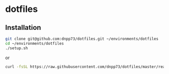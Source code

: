 # dotfiles

## Installation

```sh
git clone git@github.com:dnpp73/dotfiles.git ~/environments/dotfiles
cd ~/environments/dotfiles
./setup.sh
```

or

```sh
curl -fsSL https://raw.githubusercontent.com/dnpp73/dotfiles/master/readonly_install.sh | bash
```

